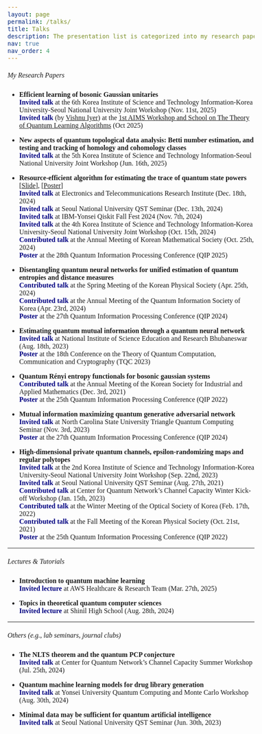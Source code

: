 ```yaml
---
layout: page
permalink: /talks/
title: Talks
description: The presentation list is categorized into my research paper presentations, tutorial lectures, and others.
nav: true
nav_order: 4
---
```

<html>
    <head>
        <link rel="preconnect" href="https://fonts.googleapis.com">
        <link rel="preconnect" href="https://fonts.gstatic.com" crossorigin>
        <link href="https://fonts.googleapis.com/css2?family=Bitter:ital,wght@0,100..900;1,100..900&display=swap" rel="stylesheet">
        <style>
            body {
                font-family: "Bitter", serif;
                font-optical-sizing: auto;
                font-weight: 350;
                font-size: 1rem;
            }
            strong, b {
            font-weight: 600;
            }
            h1 { font-weight: 450; }
            h2 { font-weight: 450; }
            h3 { font-weight: 450; }
            h4, h5, h6 { font-weight: 450; }
        </style>
    </head>
</html>


##### My Research Papers
- **Efficient learning of bosonic Gaussian unitaries**<br>
**<span style="color:navy;">Invited talk</span>** at the 6th Korea Institute of Science and Technology Information-Korea University-Seoul National University Joint Workshop (Nov. 11st, 2025)<br>
**<span style="color:navy;">Invited talk</span>** (by [Vishnu Iyer](https://vishnuiyer.org/)) at the [1st AIMS Workshop and School on The Theory of Quantum Learning Algorithms](https://aims-quantum-learning-and-testing.github.io/) (Oct 2025)<br>

- **New aspects of quantum topological data analysis: Betti number estimation, and testing and tracking of homology and cohomology classes**<br>
**<span style="color:navy;">Invited talk</span>** at the 5th Korea Institute of Science and Technology Information-Seoul National University Joint Workshop (Jun. 16th, 2025)<br>

- **Resource-efficient algorithm for estimating the trace of quantum state powers** [<a href="/assets/pdf/rank_qst.pdf" target="_blank">Slide</a>], [<a href="/assets/pdf/rank_poster.pdf" target="_blank">Poster</a>]<br>
**<span style="color:navy;">Invited talk</span>** at Electronics and Telecommunications Research Institute (Dec. 18th, 2024)<br>
**<span style="color:navy;">Invited talk</span>** at Seoul National University QST Seminar (Dec. 13th, 2024)<br>
**<span style="color:navy;">Invited talk</span>** at IBM-Yonsei Qiskit Fall Fest 2024 (Nov. 7th, 2024)<br>
**<span style="color:navy;">Invited talk</span>** at the 4th Korea Institute of Science and Technology Information-Korea University-Seoul National University Joint Workshop (Oct. 15th, 2024)<br>
**<span style="color:navy;">Contributed talk</span>** at the Annual Meeting of Korean Mathematical Society (Oct. 25th, 2024)<br>
**<span style="color:navy;">Poster</span>** at the 28th Quantum Information Processing Conference (QIP 2025)<br>

- **Disentangling quantum neural networks for unified estimation of quantum entropies and distance measures**<br>
**<span style="color:navy;">Contributed talk</span>** at the Spring Meeting of the Korean Physical Society (Apr. 25th, 2024)<br>
**<span style="color:navy;">Contributed talk</span>** at the Annual Meeting of the Quantum Information Society of Korea (Apr. 23rd, 2024)<br>
**<span style="color:navy;">Poster</span>** at the 27th Quantum Information Processing Conference (QIP 2024)<br>

- **Estimating quantum mutual information through a quantum neural network**<br>
**<span style="color:navy;">Invited talk</span>** at National Institute of Science Education and Research Bhubaneswar (Aug. 18th, 2023)<br>
**<span style="color:navy;">Poster</span>** at the 18th Conference on the Theory of Quantum Computation, Communication and Cryptography (TQC 2023)<br>

- **Quantum Rényi entropy functionals for bosonic gaussian systems**<br>
**<span style="color:navy;">Contributed talk</span>** at the Annual Meeting of the Korean Society for Industrial and Applied Mathematics (Dec. 3rd, 2021)<br>
**<span style="color:navy;">Poster</span>** at the 25th Quantum Information Processing Conference (QIP 2022)<br>

- **Mutual information maximizing quantum generative adversarial network**<br>
**<span style="color:navy;">Invited talk</span>** at North Carolina State University Triangle Quantum Computing Seminar (Nov. 3rd, 2023)<br>
**<span style="color:navy;">Poster</span>** at the 27th Quantum Information Processing Conference (QIP 2024)<br>

- **High-dimensional private quantum channels, epsilon-randomizing maps and regular polytopes**<br>
**<span style="color:navy;">Invited talk</span>** at the 2nd Korea Institute of Science and Technology Information-Korea University-Seoul National University Joint Workshop (Sep. 22nd, 2023)<br>
**<span style="color:navy;">Invited talk</span>** at Seoul National University QST Seminar (Aug. 27th, 2021)<br>
**<span style="color:navy;">Contributed talk</span>** at Center for Quantum Network’s Channel Capacity Winter Kick-off Workshop (Jan. 15th, 2023)<br>
**<span style="color:navy;">Contributed talk</span>** at the Winter Meeting of the Optical Society of Korea (Feb. 17th, 2022)<br>
**<span style="color:navy;">Contributed talk</span>** at the Fall Meeting of the Korean Physical Society (Oct. 21st, 2021)<br>
**<span style="color:navy;">Poster</span>** at the 25th Quantum Information Processing Conference (QIP 2022)<br>

---
##### Lectures & Tutorials
- **Introduction to quantum machine learning**<br>
**<span style="color:navy;">Invited lecture</span>** at AWS Healthcare & Research Team (Mar. 27th, 2025)<br>

- **Topics in theoretical quantum computer sciences**<br>
**<span style="color:navy;">Invited lecture</span>** at Shinil High School (Aug. 28th, 2024)<brs>

---
##### Others (e.g., lab seminars, journal clubs)
- **The NLTS theorem and the quantum PCP conjecture**<br>
**<span style="color:navy;">Invited talk</span>** at Center for Quantum Network’s Channel Capacity Summer Workshop (Jul. 25th, 2024)<br>

- **Quantum machine learning models for drug library generation**<br>
**<span style="color:navy;">Invited talk</span>** at Yonsei University Quantum Computing and Monte Carlo Workshop (Aug. 30th, 2024)<br>

- **Minimal data may be sufficient for quantum artificial intelligence**<br>
**<span style="color:navy;">Invited talk</span>** at Seoul National University QST Seminar (Jun. 30th, 2023)<br>